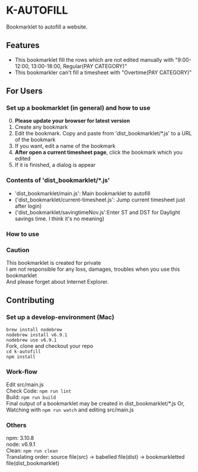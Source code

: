 K-AUTOFILL
====

Bookmarklet to autofill a website.

## Features
- This bookmarklet fill the rows which are not edited manually with "9:00-12:00, 13:00-18:00, Regular(PAY CATEGORY)"  
- This bookmarkler can't fill a timesheet with "Overtime(PAY CATEGORY)"  

## For Users
### Set up a bookmarklet (in general) and how to use
0. **Please update your browser for latest version**  
1. Create any bookmark  
2. Edit the bookmark. Copy and paste from 'dist_bookmarklet/*.js' to a URL of the bookmark  
3. If you want, edit a name of the bookmark  
4. **After open a current timesheet page**, click the bookmark which you edited    
5. If it is finished, a dialog is appear  

### Contents of 'dist_bookmarklet/*.js'  
- 'dist_bookmarklet/main.js': Main bookmarklet to autofill  
- ('dist_bookmarklet/current-timesheet.js': Jump current timesheet just after login)  
- ('dist_bookmarklet/savingtimeNov.js':Enter ST and DST for Daylight savings time. I think it's no meaning) 

### How to use

### Caution
This bookmarklet is created for private  
I am not responsible for any loss, damages, troubles when you use this bookmarklet  
And please forget about Internet Explorer.

## Contributing
### Set up a develop-environment (Mac)
`brew install nodebrew`  
`nodebrew install v6.9.1`  
`nodebrew use v6.9.1`  
Fork, clone and checkout your repo  
`cd k-autofill`  
`npm install`  
### Work-flow
Edit src/main.js  
Check Code: `npm run lint`  
Build: `npm run build`  
Final output of a bookmarklet may be created in dist_bookmarklet/*.js
Or, Watching with `npm run watch` and editing src/main.js  
### Others
npm: 3.10.8  
node: v6.9.1  
Clean: `npm run clean`  
Translating order: source file(src) -> babelled file(dist) -> bookmarkletted file(dist_bookmarklet)
